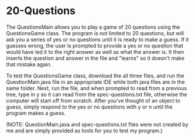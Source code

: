 # 20-Questions
The QuestionsMain allows you to play a game of 20 questions using the QuestionsGame class. The program is not limited to 20 questions, but will ask you a series of yes or no questions until it is ready to make a guess. If it guesses wrong, the user is prompted to provide a yes or no question that would have led it to the right answer as well as what the answer is. It then inserts the question and answer in the file and "learns" so it doesn't make that mistake again.

To test the QuestionsGame class, download the all three files, and run the QuestionMain.java file in an appropriate IDE while both java files are in the same folder. Next, run the file, and when prompted to read from a previous tree, type in y so it can read from the spec-questions.txt file, otherwise the computer will start off from scratch. After you've thought of an object to guess, simply respond to the yes or no questions with y or n until the program makes a guess.

(NOTE: QuestionMain.java and spec-questions.txt files were not created by me and are simply provided as tools for you to test my program.)
